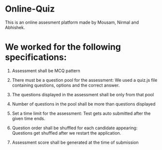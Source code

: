 # Online-Quiz
This is an online assesment platform made by Mousam, Nirmal and Abhishek.
# We worked for the following specifications:

1) Assessment shall be MCQ pattern

2) There must be a question pool for the assessment: We used a quiz.js file containing questions, options and the correct answer.

3) The questions displayed in the assessment shall be only from that pool

4) Number of questions in the pool shall be more than questions displayed

5) Set a time limit for the assessment: Test gets auto submitted after the given time ends.

6) Question order shall be shuffled for each candidate appearing: Questions get shuffled after we restart the application.

7) Assessment score shall be generated at the time of submission
